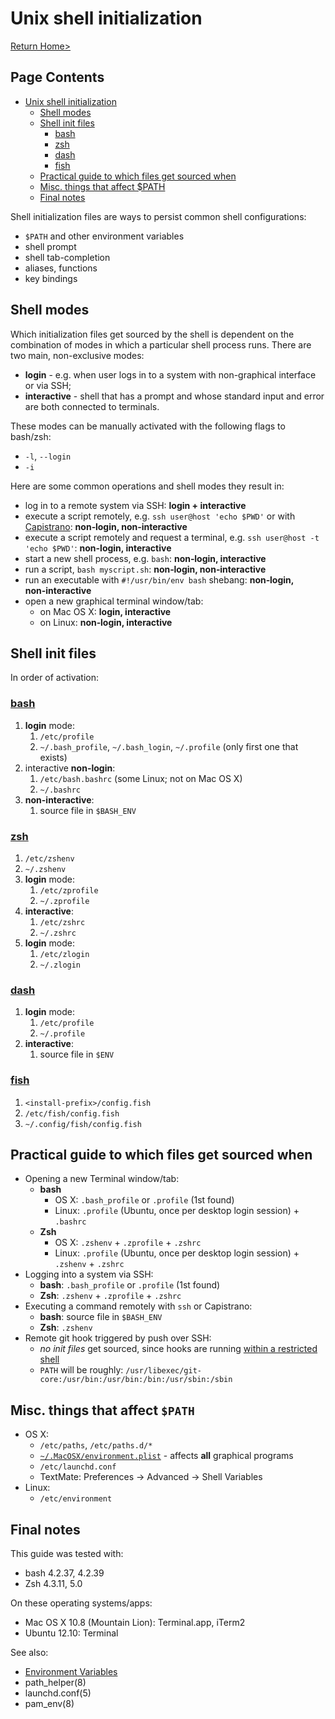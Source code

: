 # Unix shell initialization

[Return Home>](/jlenv/)

## Page Contents

* [Unix shell initialization](#unix-shell-initialization)
  * [Shell modes](#shell-modes)
  * [Shell init files](#shell-init-files)
      * [<a href="https://www.gnu.org/software/bash/" rel="nofollow">bash</a>](#bash)
      * [<a href="https://www.zsh.org" rel="nofollow">zsh</a>](#zsh)
      * [<a href="http://gondor.apana.org.au/~herbert/dash/" rel="nofollow">dash</a>](#dash)
      * [<a href="http://ridiculousfish.com/shell/user_doc/html/index.html#initialization" rel="nofollow">fish</a>](#fish)
  * [Practical guide to which files get sourced when](#practical-guide-to-which-files-get-sourced-when)
  * [Misc. things that affect $PATH](#misc-things-that-affect-path)
  * [Final notes](#final-notes)

Shell initialization files are ways to persist common shell configurations:

* `$PATH` and other environment variables
* shell prompt
* shell tab-completion
* aliases, functions
* key bindings

## Shell modes

Which initialization files get sourced by the shell is dependent on the 
combination of modes in which a particular shell process runs. 
There are two main, non-exclusive modes:

* **login** - e.g. when user logs in to a system with non-graphical interface
or via SSH;
* **interactive** - shell that has a prompt and whose standard input and error 
are both connected to terminals.

These modes can be manually activated with the following flags to bash/zsh:

* `-l`, `--login`
* `-i`

Here are some common operations and shell modes they result in:

* log in to a remote system via SSH: **login + interactive**
* execute a script remotely, e.g. `ssh user@host 'echo $PWD'` or with 
[Capistrano](https://github.com/capistrano/capistrano/wiki): **non‑login, non‑interactive**
* execute a script remotely and request a terminal, e.g. 
`ssh user@host -t 'echo $PWD'`: **non-login, interactive**
* start a new shell process, e.g. `bash`: **non‑login, interactive**
* run a script, `bash myscript.sh`: **non‑login, non‑interactive**
* run an executable with `#!/usr/bin/env bash` shebang: **non‑login, non‑interactive**
* open a new graphical terminal window/tab:
  * on Mac OS X: **login, interactive**
  * on Linux: **non‑login, interactive**

## Shell init files

In order of activation:

### [bash](https://www.gnu.org/software/bash/)

1. **login** mode:
    1. `/etc/profile`
    2. `~/.bash_profile`, `~/.bash_login`, `~/.profile` (only first one that exists)
2. interactive **non-login**:
    1. `/etc/bash.bashrc` (some Linux; not on Mac OS X)
    2. `~/.bashrc`
3. **non-interactive**:
    1. source file in `$BASH_ENV`

### [zsh](https://www.zsh.org)

1. `/etc/zshenv`
2. `~/.zshenv`
3. **login** mode:
    1. `/etc/zprofile`
    2. `~/.zprofile`
4. **interactive**:
    1. `/etc/zshrc`
    2. `~/.zshrc`
5. **login** mode:
    1. `/etc/zlogin`
    2. `~/.zlogin`

### [dash](http://gondor.apana.org.au/~herbert/dash/)

1. **login** mode:
    1. `/etc/profile`
    2. `~/.profile`
2. **interactive**:
    1. source file in `$ENV`

### [fish](http://ridiculousfish.com/shell/user_doc/html/index.html#initialization)

1. `<install-prefix>/config.fish`
2. `/etc/fish/config.fish`
3. `~/.config/fish/config.fish`

## Practical guide to which files get sourced when

* Opening a new Terminal window/tab:
  * **bash**
    * OS X: `.bash_profile` or `.profile` (1st found)
    * Linux: `.profile` (Ubuntu, once per desktop login session) + `.bashrc`
  * **Zsh**
    * OS X: `.zshenv` + `.zprofile` + `.zshrc`
    * Linux: `.profile` (Ubuntu, once per desktop login session) + `.zshenv` + `.zshrc`
* Logging into a system via SSH:
  * **bash**: `.bash_profile` or `.profile` (1st found)
  * **Zsh**: `.zshenv` + `.zprofile` + `.zshrc`
* Executing a command remotely with `ssh` or Capistrano:
  * **bash**: source file in `$BASH_ENV`
  * **Zsh**: `.zshenv`
* Remote git hook triggered by push over SSH:
  * _no init files_ get sourced, since hooks are running [within a restricted shell](http://git-scm.com/docs/git-shell)
  * `PATH` will be roughly: `/usr/libexec/git-core:/usr/bin:/usr/bin:/bin:/usr/sbin:/sbin`

## Misc. things that affect `$PATH`

* OS X:
  * `/etc/paths`, `/etc/paths.d/*`
  * [`~/.MacOSX/environment.plist`](http://developer.apple.com/library/mac/#documentation/MacOSX/Conceptual/BPRuntimeConfig/Articles/EnvironmentVars.html#//apple_ref/doc/uid/20002093-113982) - affects **all** graphical programs
  * `/etc/launchd.conf`
  * TextMate: Preferences -> Advanced -> Shell Variables
* Linux:
  * `/etc/environment`

## Final notes

This guide was tested with:

* bash 4.2.37, 4.2.39
* Zsh 4.3.11, 5.0

On these operating systems/apps:

* Mac OS X 10.8 (Mountain Lion): Terminal.app, iTerm2
* Ubuntu 12.10: Terminal

See also:

* [Environment Variables](https://help.ubuntu.com/community/EnvironmentVariables)
* path\_helper(8)
* launchd.conf(5)
* pam\_env(8)
